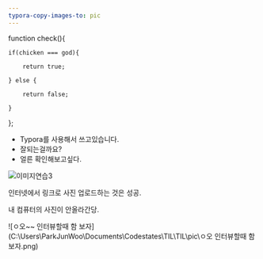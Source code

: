 ```yaml
---
typora-copy-images-to: pic
---
```


function check(){

	if(chicken === god){
	
		return true;
	
	} else {
	
		return false;
	
	}

};



- Typora를 사용해서 쓰고있습니다.
- 잘되는걸까요?
- 얼른 확인해보고싶다.


![이미지연습3](https://images.unsplash.com/photo-1535665354111-287c38606b60?ixlib=rb-0.3.5&ixid=eyJhcHBfaWQiOjEyMDd9&s=f50de25037439abe3e44552a4b7ad3bc&auto=format&fit=crop&w=500&q=60)

인터넷에서 링크로 사진 업로드하는 것은 성공.



내 컴퓨터의 사진이 안올라간당.

![ㅇ오~~ 인터뷰할때 함 보자](C:\Users\ParkJunWoo\Documents\Codestates\TIL\TIL\pic\ㅇ오 인터뷰할때 함 보자.png)

